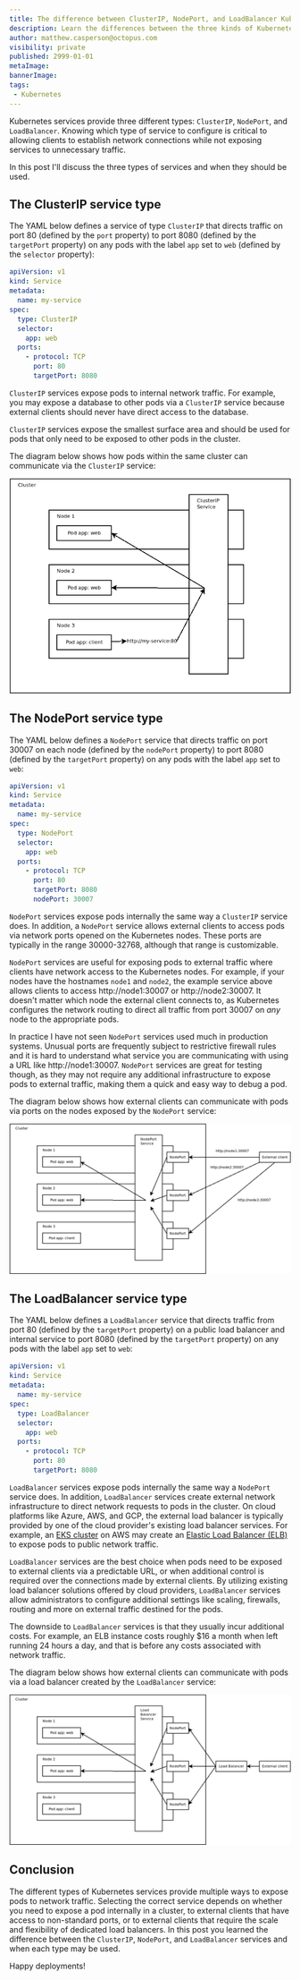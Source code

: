 ```yaml
---
title: The difference between ClusterIP, NodePort, and LoadBalancer Kubernetes services
description: Learn the differences between the three kinds of Kubernetes services
author: matthew.casperson@octopus.com
visibility: private
published: 2999-01-01
metaImage: 
bannerImage: 
tags:
 - Kubernetes
---
```


Kubernetes services provide three different types: `ClusterIP`, `NodePort`, and `LoadBalancer`. Knowing which type of service to configure is critical to allowing clients to establish network connections while not exposing services to unnecessary traffic.

In this post I'll discuss the three types of services and when they should be used.

## The ClusterIP service type

The YAML below defines a service of type `ClusterIP` that directs traffic on port 80 (defined by the `port` property) to port 8080 (defined by the `targetPort` property) on any pods with the label `app` set to `web` (defined by the `selector` property):

```yaml
apiVersion: v1
kind: Service
metadata:
  name: my-service
spec:
  type: ClusterIP
  selector:
    app: web
  ports:
    - protocol: TCP
      port: 80
      targetPort: 8080
```

`ClusterIP` services expose pods to internal network traffic. For example, you may expose a database to other pods via a `ClusterIP` service because external clients should never have direct access to the database.

`ClusterIP` services expose the smallest surface area and should be used for pods that only need to be exposed to other pods in the cluster.

The diagram below shows how pods within the same cluster can communicate via the `ClusterIP` service:

![ClusterIP diagram](clusterip.png "width=500")

## The NodePort service type

The YAML below defines a `NodePort` service that directs traffic on port 30007 on each node (defined by the `nodePort` property) to port 8080 (defined by the `targetPort` property) on any pods with the label `app` set to `web`:

```yaml
apiVersion: v1
kind: Service
metadata:
  name: my-service
spec:
  type: NodePort
  selector:
    app: web
  ports:
    - protocol: TCP
      port: 80
      targetPort: 8080
      nodePort: 30007
```

`NodePort` services expose pods internally the same way a `ClusterIP` service does. In addition, a `NodePort` service allows external clients to access pods via network ports opened on the Kubernetes nodes. These ports are typically in the range 30000-32768, although that range is customizable.

`NodePort` services are useful for exposing pods to external traffic where clients have network access to the Kubernetes nodes. For example, if your nodes have the hostnames `node1` and `node2`, the example service above allows clients to access http://node1:30007 or http://node2:30007. It doesn't matter which node the external client connects to, as Kubernetes configures the network routing to direct all traffic from port 30007 on *any* node to the appropriate pods.

In practice I have not seen `NodePort` services used much in production systems. Unusual ports are frequently subject to restrictive firewall rules and it is hard to understand what service you are communicating with using a URL like http://node1:30007. `NodePort` services are great for testing though, as they may not require any additional infrastructure to expose pods to external traffic, making them a quick and easy way to debug a pod.

The diagram below shows how external clients can communicate with pods via ports on the nodes exposed by the `NodePort` service:

![](nodeport.png "width=500")

## The LoadBalancer service type

The YAML below defines a `LoadBalancer` service that directs traffic from port 80 (defined by the `targetPort` property) on a public load balancer and internal service to port 8080 (defined by the `targetPort` property) on any pods with the label `app` set to `web`:

```yaml
apiVersion: v1
kind: Service
metadata:
  name: my-service
spec:
  type: LoadBalancer
  selector:
    app: web
  ports:
    - protocol: TCP
      port: 80
      targetPort: 8080
```

`LoadBalancer` services expose pods internally the same way a `NodePort` service does. In addition, `LoadBalancer` services create external network infrastructure to direct network requests to pods in the cluster. On cloud platforms like Azure, AWS, and GCP, the external load balancer is typically provided by one of the cloud provider's existing load balancer services. For example, an [EKS cluster](https://aws.amazon.com/eks/) on AWS may create an [Elastic Load Balancer (ELB)](https://aws.amazon.com/elasticloadbalancing/) to expose pods to public network traffic.

`LoadBalancer` services are the best choice when pods need to be exposed to external clients via a predictable URL, or when additional control is required over the connections made by external clients. By utilizing existing load balancer solutions offered by cloud providers, `LoadBalancer` services allow administrators to configure additional settings like scaling, firewalls, routing and more on external traffic destined for the pods.

The downside to `LoadBalancer` services is that they usually incur additional costs. For example, an ELB instance costs roughly $16 a month when left running 24 hours a day, and that is before any costs associated with network traffic.

The diagram below shows how external clients can communicate with pods via a load balancer created by the `LoadBalancer` service:

![](loadbalancer.png "width=500")

## Conclusion

The different types of Kubernetes services provide multiple ways to expose pods to network traffic. Selecting the correct service depends on whether you need to expose a pod internally in a cluster, to external clients that have access to non-standard ports, or to external clients that require the scale and flexibility of dedicated load balancers. In this post you learned the difference between the `ClusterIP`, `NodePort`, and `LoadBalancer` services and when each type may be used.

Happy deployments!